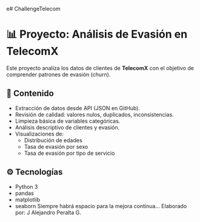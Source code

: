 e# ChallengeTelecom
# 📊 Proyecto: Análisis de Evasión en TelecomX

Este proyecto analiza los datos de clientes de **TelecomX** con el objetivo de comprender patrones de evasión (churn).  

## 🔎 Contenido
- Extracción de datos desde API (JSON en GitHub).
- Revisión de calidad: valores nulos, duplicados, inconsistencias.
- Limpieza básica de variables categóricas.
- Análisis descriptivo de clientes y evasión.
- Visualizaciones de:
  - Distribución de edades
  - Tasa de evasión por sexo
  - Tasa de evasión por tipo de servicio

## ⚙️ Tecnologías
- Python 3
- pandas
- matplotlib
- seaborn
  Siempre habrá espacio para la mejora continua...
Elaborado por: J Alejandro Peralta G.
